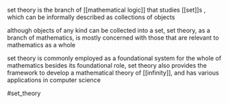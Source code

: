 set theory is the branch of [[mathematical logic]] that studies [[set]]s , which can be informally described as collections of objects

although objects of any kind can be collected into a set, set theory, as a branch of mathematics, is mostly concerned with those that are relevant to mathematics as a whole

set theory is commonly employed as a foundational system for the whole of mathematics
besides its foundational role, set theory also provides the framework to develop a mathematical theory of [[infinity]], and has various applications in computer science

#set_theory 